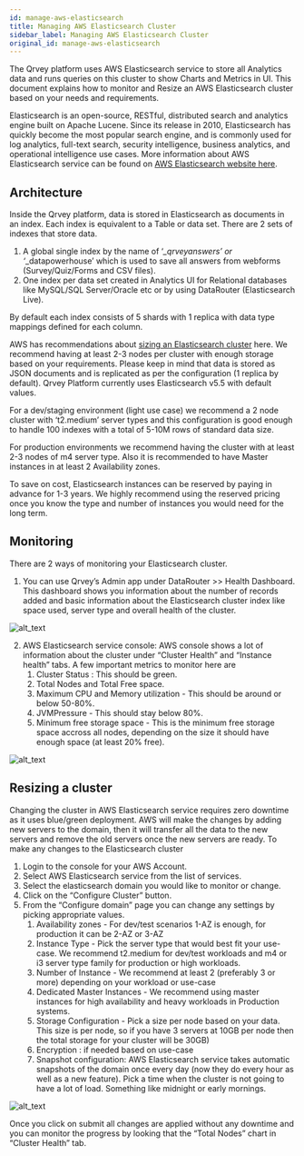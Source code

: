 ```yaml
---
id: manage-aws-elasticsearch
title: Managing AWS Elasticsearch Cluster
sidebar_label: Managing AWS Elasticsearch Cluster
original_id: manage-aws-elasticsearch
---
```

<div style={{textAlign: "justify"}}/>

The Qrvey platform uses AWS Elasticsearch service to store all Analytics data and runs queries on this cluster to show Charts and Metrics in UI. This document explains how to monitor and Resize an AWS Elasticsearch cluster based on your needs and requirements.

Elasticsearch is an open-source, RESTful, distributed search and analytics engine built on Apache Lucene. Since its release in 2010, Elasticsearch has quickly become the most popular search engine, and is commonly used for log analytics, full-text search, security intelligence, business analytics, and operational intelligence use cases. More information about AWS Elasticsearch service can be found on [AWS Elasticsearch website here](https://aws.amazon.com/elasticsearch-service/).

## Architecture

Inside the Qrvey platform, data is stored in Elasticsearch as documents in an index. Each index is equivalent to a Table or data set. There are 2 sets of indexes that store data.

1.  A global single index by the name of ‘_\_qrveyanswers’ or ‘_\_datapowerhouse’ which is used to save all answers from webforms (Survey/Quiz/Forms and CSV files).
2.  One index per data set created in Analytics UI for Relational databases like MySQL/SQL Server/Oracle etc or by using DataRouter (Elasticsearch Live).

By default each index consists of 5 shards with 1 replica with data type mappings defined for each column.

AWS has recommendations about [sizing an Elasticsearch cluster](https://docs.aws.amazon.com/elasticsearch-service/latest/developerguide/sizing-domains.html) here. We recommend having at least 2-3 nodes per cluster with enough storage based on your requirements. Please keep in mind that data is stored as JSON documents and is replicated as per the configuration (1 replica by default). Qrvey Platform currently uses Elasticsearch v5.5 with default values.

For a dev/staging environment (light use case) we recommend a 2 node cluster with ‘t2.medium’ server types and this configuration is good enough to handle 100 indexes with a total of 5-10M rows of standard data size. 

For production environments we recommend having the cluster with at least 2-3 nodes of m4 server type. Also it is recommended to have Master instances in at least 2 Availability zones.

To save on cost, Elasticsearch instances can be reserved by paying in advance for 1-3 years. We highly recommend using the reserved pricing once you know the type and number of instances you would need for the long term.

## Monitoring

There are 2 ways of monitoring your Elasticsearch cluster. 

1.  You can use Qrvey’s Admin app under DataRouter &gt;&gt; Health Dashboard. This dashboard shows you information about the number of records added and basic information about the Elasticsearch cluster index like space used, server type and overall health of the cluster.

![alt_text](https://s3.amazonaws.com/cdn.qrvey.com/documentation_assets/setup-deployments/manageawselasticsearch/Managing-AWS0.png#thumbnail "image_tooltip")

2.  AWS Elasticsearch service console: AWS console shows a lot of information about the cluster under “Cluster Health” and “Instance health” tabs. A few important metrics to monitor here are
    1.  Cluster Status : This should be green.
    2.  Total Nodes and Total Free space.
    3.  Maximum CPU and Memory utilization - This should be around or below 50-80%.
    4.  JVMPressure - This should stay below 80%.
    5.  Minimum free storage space - This is the minimum free storage space accross all nodes, depending on the size it should have enough space (at least 20% free).

![alt_text](https://s3.amazonaws.com/cdn.qrvey.com/documentation_assets/setup-deployments/manageawselasticsearch/Managing-AWS1.png#thumbnail "image_tooltip")

## Resizing a cluster

Changing the cluster in AWS Elasticsearch service requires zero downtime as it uses blue/green deployment. AWS will make the changes by adding new servers to the domain, then it will transfer all the data to the new servers and remove the old servers once the new servers are ready. To make any changes to the Elasticsearch cluster 

1.  Login to the console for your AWS Account.
2.  Select AWS Elasticsearch service from the list of services.
3.  Select the elasticsearch domain you would like to monitor or change.
4.  Click on the “Configure Cluster” button.
5.  From the “Configure domain” page you can change any settings by picking appropriate values.
    1.  Availability zones - For dev/test scenarios 1-AZ is enough, for production it can be 2-AZ or 3-AZ
    2.  Instance Type - Pick the server type that would best fit your use-case. We recommend t2.medium for dev/test workloads and m4 or i3 server type family for production or high workloads.
    3.  Number of Instance - We recommend at least 2 (preferably 3 or more) depending on your workload or use-case
    4.  Dedicated Master Instances - We recommend using master instances for high availability and heavy workloads in Production systems.
    5.  Storage Configuration - Pick a size per node based on your data. This size is per node, so if you have 3 servers at 10GB per node then the total storage for your cluster will be 30GB)
    6.  Encryption : if needed based on use-case
    7.  Snapshot configuration: AWS Elasticsearch service takes automatic snapshots of the domain once every day (now they do every hour as well as a new feature). Pick a time when the cluster is not going to have a lot of load. Something like midnight or early mornings. 

![alt_text](https://s3.amazonaws.com/cdn.qrvey.com/documentation_assets/setup-deployments/manageawselasticsearch/Managing-AWS2.png#thumbnail "image_tooltip")

Once you click on submit all changes are applied without any downtime and you can monitor the progress by looking that the “Total Nodes” chart in “Cluster Health” tab.
